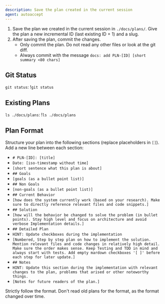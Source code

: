 ```yaml
---
description: Save the plan created in the current session
agent: autoaccept
---
```


1. Save the plan we created in the current session in `./docs/plans/`.
   Give the plan a new incremental ID (last existing ID + 1) and a slug.
2. After saving the plan, commit the changes.
   - Only commit the plan. Do not read any other files or look at the git diff.
   - Always commit with the message `docs: add PLN-[ID] [short summary <80 chars]`

## Git Status

`git status`:
!`git status`

## Existing Plans

`ls ./docs/plans`:
!`ls ./docs/plans`

## Plan Format

Structure your plan into the following sections (replace placeholders in `[]`). Add a new line between each section:

- `# PLN-[ID]: [title]`
- `Date: [iso-timestamp without time]`
- `[short sentence what this plan is about]`
- `## Goals`
- `[goals (as a bullet point list)]`
- `## Non Goals`
- `[non-goals (as a bullet point list)]`
- `## Current Behavior`
- `[how does the system currently work (based on your research). Make sure to directly reference relevant files and code snippets.]`
- `## Solution`
- `[how will the behavior be changed to solve the problem (in bullet points). Stay high level and focus on architecture and avoid verbose Implementation details.]`
- `## Detailed Plan`
- `HINT: Update checkboxes during the implementation`
- `[Numbered, Step by step plan on how to implement the solution. Mention relevant files and code changes in relatively high detail. Make sure the order makes sense. Keep Testing and TDD in mind and always start with tests. Add empty mardown checkboxes '[ ]' before each step for later update.]`
- `## Notes`
- `HINT: Update this section during the implementation with relevant changes to the plan, problems that arised or other noteworthy things.`
- `[Notes for future readers of the plan.]`

Strictly follow the format. Don't read old plans for the format, as the format changed over time.
